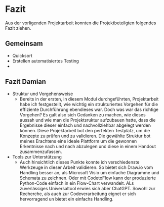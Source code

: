 # Fazit

Aus der vorligenden Projektarbeit konnten die Projektbeteilgten folgendes Fazit ziehen.


## Gemeinsam
- Quicksort
- Erstellen automatisiertes Testing
- 

## Fazit Damian

- Struktur und Vorgehensweise
  - Bereits in der ersten, in diesem Modul durchgeführten, Projektarbeit habe ich festgestellt, wie wichtig ein strukturiertes Vorgehen für die effiziente Durchführung ebendieses war. 
    Doch was war das richtige Vorgehen? Es galt also sich Gedanken zu machen, wie dieses aussah und wie man die Projektsruktur aufzubauen hatte, dass die Ergebnisse dieser einfach und nachvollziehbar abgelegt werden können.
    Diese Projektarbeit bot den perfekten Testplatz, um die Konzepte zu prüfen und zu validieren. Die gewählte Struktur bot meines Erachtens eine ideale Plattform um die gewonnen Erkentnisse nach und nach abzulegen und 
    diese in einem Handout zusammenzufassen.
- Tools zur Unterstützung
  - Auch hinsichtlich dieses Punkte konnte ich verschiedenste Werkzeuge in dieser Arbeit validieren. So bietet sich Draw.io vom Handling besser an, als Microsoft Visio um einfache Diagramme und Schemata zu zeichnen.
    Oder mit CodetoFlow kann der produzierte Python-Code einfach in ein Flow-Chart verwandelt. ALs zuverlässiges Universaltool erwies sich aber ChatGPT. Sowohl zur Recherche, als auch zur Codeverarbeitung eignet er sich hervorragend un bietet ein einfachs Handling.